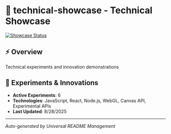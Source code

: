 # 🔬 technical-showcase - Technical Showcase

[![Showcase Status](https://img.shields.io/badge/Showcase-Active-purple)](https://github.com/DevPersonalHub/technical-showcase)

## ⚡ Overview

Technical experiments and innovation demonstrations

## 🧪 Experiments & Innovations
- **Active Experiments**: 6
- **Technologies**: JavaScript, React, Node.js, WebGL, Canvas API, Experimental APIs
- **Last Updated**: 8/28/2025

---

*Auto-generated by Universal README Management*